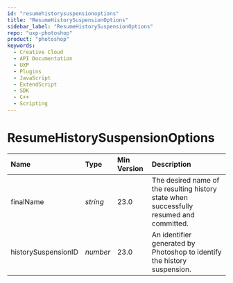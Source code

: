 ```yaml
---
id: "resumehistorysuspensionoptions"
title: "ResumeHistorySuspensionOptions"
sidebar_label: "ResumeHistorySuspensionOptions"
repo: "uxp-photoshop"
product: "photoshop"
keywords:
  - Creative Cloud
  - API Documentation
  - UXP
  - Plugins
  - JavaScript
  - ExtendScript
  - SDK
  - C++
  - Scripting
---
```


# ResumeHistorySuspensionOptions

| Name | Type | Min Version | Description |
| :------ | :------ | :------ | :------ |
| finalName | *string* | 23.0 | The desired name of the resulting history state when successfully resumed and committed. |
| historySuspensionID | *number* | 23.0 | An identifier generated by Photoshop to identify the history suspension. |
